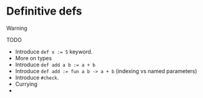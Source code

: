 # Definitive defs

> [!WARNING]
> TODO
> - Introduce `def x := 5` keyword. 
> - More on types
> - Introduce `def add a b := a + b`
> - Introduce `def add := fun a b -> a + b` (indexing vs named parameters)
> - Introduce `#check`.
> - Currying
> - 